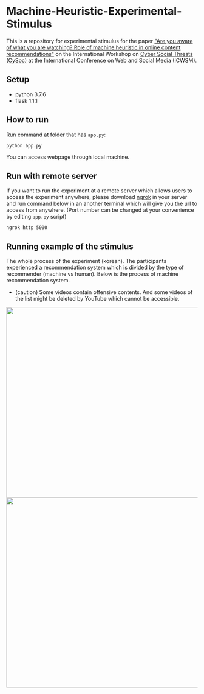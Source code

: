 # Machine-Heuristic-Experimental-Stimulus
This is a repository for experimental stimulus for the paper ["Are you aware of what you are watching? Role of machine heuristic in online content recommendations"](http://workshop-proceedings.icwsm.org/pdf/2022_66.pdf) on the International Workshop on [Cyber Social Threats (CySoc)](https://cysoc2022.github.io/) at the International Conference on Web and Social Media (ICWSM).


## Setup
* python 3.7.6
* flask 1.1.1

## How to run
Run command at folder that has ``app.py``:
```
python app.py
```
You can access webpage through local machine.


## Run with remote server
If you want to run the experiment at a remote server which allows users to access the experiment anywhere, please download [ngrok](https://ngrok.com/) in your server and run command below in an another terminal which will give you the url to access from anywhere. (Port number can be changed at your convenience by editing ``app.py`` script)  

```
ngrok http 5000
```


## Running example of the stimulus
The whole process of the experiment (korean). The participants experienced a recommendation system which is divided by the type of recommender (machine vs human). Below is the process of machine recommendation system.  
* (caution) Some videos contain offensive contents. And some videos of the list might be deleted by YouTube which cannot be accessible. 

<img src="https://user-images.githubusercontent.com/47997074/165882131-f98e685b-3680-4250-b037-4fb12225ccf7.png" width="900px" height="500px"/>
<img src="https://user-images.githubusercontent.com/47997074/165882217-e4e48e6f-1bdf-414a-9c83-f13f4b22df54.png" width="900px" height="500px"/>
